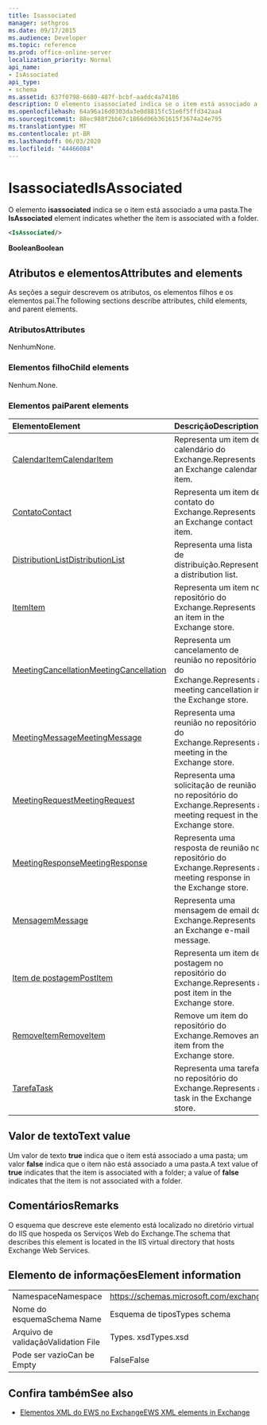 ```yaml
---
title: Isassociated
manager: sethgros
ms.date: 09/17/2015
ms.audience: Developer
ms.topic: reference
ms.prod: office-online-server
localization_priority: Normal
api_name:
- IsAssociated
api_type:
- schema
ms.assetid: 637f0798-6680-487f-bcbf-aaddc4a74186
description: O elemento isassociated indica se o item está associado a uma pasta.
ms.openlocfilehash: 64a96a16d0303da3e0d8815fc51e6f5ffd342aa4
ms.sourcegitcommit: 88ec988f2bb67c1866d06b361615f3674a24e795
ms.translationtype: MT
ms.contentlocale: pt-BR
ms.lasthandoff: 06/03/2020
ms.locfileid: "44466084"
---
```

# <a name="isassociated"></a><span data-ttu-id="2606d-103">Isassociated</span><span class="sxs-lookup"><span data-stu-id="2606d-103">IsAssociated</span></span>

<span data-ttu-id="2606d-104">O elemento **isassociated** indica se o item está associado a uma pasta.</span><span class="sxs-lookup"><span data-stu-id="2606d-104">The **IsAssociated** element indicates whether the item is associated with a folder.</span></span> 
  
```XML
<IsAssociated/>
```

 <span data-ttu-id="2606d-105">**Boolean**</span><span class="sxs-lookup"><span data-stu-id="2606d-105">**Boolean**</span></span>
## <a name="attributes-and-elements"></a><span data-ttu-id="2606d-106">Atributos e elementos</span><span class="sxs-lookup"><span data-stu-id="2606d-106">Attributes and elements</span></span>

<span data-ttu-id="2606d-107">As seções a seguir descrevem os atributos, os elementos filhos e os elementos pai.</span><span class="sxs-lookup"><span data-stu-id="2606d-107">The following sections describe attributes, child elements, and parent elements.</span></span>
  
### <a name="attributes"></a><span data-ttu-id="2606d-108">Atributos</span><span class="sxs-lookup"><span data-stu-id="2606d-108">Attributes</span></span>

<span data-ttu-id="2606d-109">Nenhum</span><span class="sxs-lookup"><span data-stu-id="2606d-109">None.</span></span>
  
### <a name="child-elements"></a><span data-ttu-id="2606d-110">Elementos filho</span><span class="sxs-lookup"><span data-stu-id="2606d-110">Child elements</span></span>

<span data-ttu-id="2606d-111">Nenhum.</span><span class="sxs-lookup"><span data-stu-id="2606d-111">None.</span></span>
  
### <a name="parent-elements"></a><span data-ttu-id="2606d-112">Elementos pai</span><span class="sxs-lookup"><span data-stu-id="2606d-112">Parent elements</span></span>

|<span data-ttu-id="2606d-113">**Elemento**</span><span class="sxs-lookup"><span data-stu-id="2606d-113">**Element**</span></span>|<span data-ttu-id="2606d-114">**Descrição**</span><span class="sxs-lookup"><span data-stu-id="2606d-114">**Description**</span></span>|
|:-----|:-----|
|[<span data-ttu-id="2606d-115">CalendarItem</span><span class="sxs-lookup"><span data-stu-id="2606d-115">CalendarItem</span></span>](calendaritem.md) <br/> |<span data-ttu-id="2606d-116">Representa um item de calendário do Exchange.</span><span class="sxs-lookup"><span data-stu-id="2606d-116">Represents an Exchange calendar item.</span></span>  <br/> |
|[<span data-ttu-id="2606d-117">Contato</span><span class="sxs-lookup"><span data-stu-id="2606d-117">Contact</span></span>](contact.md) <br/> |<span data-ttu-id="2606d-118">Representa um item de contato do Exchange.</span><span class="sxs-lookup"><span data-stu-id="2606d-118">Represents an Exchange contact item.</span></span>  <br/> |
|[<span data-ttu-id="2606d-119">DistributionList</span><span class="sxs-lookup"><span data-stu-id="2606d-119">DistributionList</span></span>](distributionlist.md) <br/> |<span data-ttu-id="2606d-120">Representa uma lista de distribuição.</span><span class="sxs-lookup"><span data-stu-id="2606d-120">Represents a distribution list.</span></span>  <br/> |
|[<span data-ttu-id="2606d-121">Item</span><span class="sxs-lookup"><span data-stu-id="2606d-121">Item</span></span>](item.md) <br/> |<span data-ttu-id="2606d-122">Representa um item no repositório do Exchange.</span><span class="sxs-lookup"><span data-stu-id="2606d-122">Represents an item in the Exchange store.</span></span>  <br/> |
|[<span data-ttu-id="2606d-123">MeetingCancellation</span><span class="sxs-lookup"><span data-stu-id="2606d-123">MeetingCancellation</span></span>](meetingcancellation.md) <br/> |<span data-ttu-id="2606d-124">Representa um cancelamento de reunião no repositório do Exchange.</span><span class="sxs-lookup"><span data-stu-id="2606d-124">Represents a meeting cancellation in the Exchange store.</span></span>  <br/> |
|[<span data-ttu-id="2606d-125">MeetingMessage</span><span class="sxs-lookup"><span data-stu-id="2606d-125">MeetingMessage</span></span>](meetingmessage.md) <br/> |<span data-ttu-id="2606d-126">Representa uma reunião no repositório do Exchange.</span><span class="sxs-lookup"><span data-stu-id="2606d-126">Represents a meeting in the Exchange store.</span></span>  <br/> |
|[<span data-ttu-id="2606d-127">MeetingRequest</span><span class="sxs-lookup"><span data-stu-id="2606d-127">MeetingRequest</span></span>](meetingrequest.md) <br/> |<span data-ttu-id="2606d-128">Representa uma solicitação de reunião no repositório do Exchange.</span><span class="sxs-lookup"><span data-stu-id="2606d-128">Represents a meeting request in the Exchange store.</span></span>  <br/> |
|[<span data-ttu-id="2606d-129">MeetingResponse</span><span class="sxs-lookup"><span data-stu-id="2606d-129">MeetingResponse</span></span>](meetingresponse.md) <br/> |<span data-ttu-id="2606d-130">Representa uma resposta de reunião no repositório do Exchange.</span><span class="sxs-lookup"><span data-stu-id="2606d-130">Represents a meeting response in the Exchange store.</span></span>  <br/> |
|[<span data-ttu-id="2606d-131">Mensagem</span><span class="sxs-lookup"><span data-stu-id="2606d-131">Message</span></span>](message-ex15websvcsotherref.md) <br/> |<span data-ttu-id="2606d-132">Representa uma mensagem de email do Exchange.</span><span class="sxs-lookup"><span data-stu-id="2606d-132">Represents an Exchange e-mail message.</span></span>  <br/> |
|[<span data-ttu-id="2606d-133">Item de postagem</span><span class="sxs-lookup"><span data-stu-id="2606d-133">PostItem</span></span>](postitem.md) <br/> |<span data-ttu-id="2606d-134">Representa um item de postagem no repositório do Exchange.</span><span class="sxs-lookup"><span data-stu-id="2606d-134">Represents a post item in the Exchange store.</span></span>  <br/> |
|[<span data-ttu-id="2606d-135">RemoveItem</span><span class="sxs-lookup"><span data-stu-id="2606d-135">RemoveItem</span></span>](removeitem.md) <br/> |<span data-ttu-id="2606d-136">Remove um item do repositório do Exchange.</span><span class="sxs-lookup"><span data-stu-id="2606d-136">Removes an item from the Exchange store.</span></span>  <br/> |
|[<span data-ttu-id="2606d-137">Tarefa</span><span class="sxs-lookup"><span data-stu-id="2606d-137">Task</span></span>](task.md) <br/> |<span data-ttu-id="2606d-138">Representa uma tarefa no repositório do Exchange.</span><span class="sxs-lookup"><span data-stu-id="2606d-138">Represents a task in the Exchange store.</span></span>  <br/> |
   
## <a name="text-value"></a><span data-ttu-id="2606d-139">Valor de texto</span><span class="sxs-lookup"><span data-stu-id="2606d-139">Text value</span></span>

<span data-ttu-id="2606d-140">Um valor de texto **true** indica que o item está associado a uma pasta; um valor **false** indica que o item não está associado a uma pasta.</span><span class="sxs-lookup"><span data-stu-id="2606d-140">A text value of **true** indicates that the item is associated with a folder; a value of **false** indicates that the item is not associated with a folder.</span></span> 
  
## <a name="remarks"></a><span data-ttu-id="2606d-141">Comentários</span><span class="sxs-lookup"><span data-stu-id="2606d-141">Remarks</span></span>

<span data-ttu-id="2606d-142">O esquema que descreve este elemento está localizado no diretório virtual do IIS que hospeda os Serviços Web do Exchange.</span><span class="sxs-lookup"><span data-stu-id="2606d-142">The schema that describes this element is located in the IIS virtual directory that hosts Exchange Web Services.</span></span>
  
## <a name="element-information"></a><span data-ttu-id="2606d-143">Elemento de informações</span><span class="sxs-lookup"><span data-stu-id="2606d-143">Element information</span></span>

|||
|:-----|:-----|
|<span data-ttu-id="2606d-144">Namespace</span><span class="sxs-lookup"><span data-stu-id="2606d-144">Namespace</span></span>  <br/> |https://schemas.microsoft.com/exchange/services/2006/types  <br/> |
|<span data-ttu-id="2606d-145">Nome do esquema</span><span class="sxs-lookup"><span data-stu-id="2606d-145">Schema Name</span></span>  <br/> |<span data-ttu-id="2606d-146">Esquema de tipos</span><span class="sxs-lookup"><span data-stu-id="2606d-146">Types schema</span></span>  <br/> |
|<span data-ttu-id="2606d-147">Arquivo de validação</span><span class="sxs-lookup"><span data-stu-id="2606d-147">Validation File</span></span>  <br/> |<span data-ttu-id="2606d-148">Types. xsd</span><span class="sxs-lookup"><span data-stu-id="2606d-148">Types.xsd</span></span>  <br/> |
|<span data-ttu-id="2606d-149">Pode ser vazio</span><span class="sxs-lookup"><span data-stu-id="2606d-149">Can be Empty</span></span>  <br/> |<span data-ttu-id="2606d-150">False</span><span class="sxs-lookup"><span data-stu-id="2606d-150">False</span></span>  <br/> |
   
## <a name="see-also"></a><span data-ttu-id="2606d-151">Confira também</span><span class="sxs-lookup"><span data-stu-id="2606d-151">See also</span></span>



- [<span data-ttu-id="2606d-152">Elementos XML do EWS no Exchange</span><span class="sxs-lookup"><span data-stu-id="2606d-152">EWS XML elements in Exchange</span></span>](ews-xml-elements-in-exchange.md)

